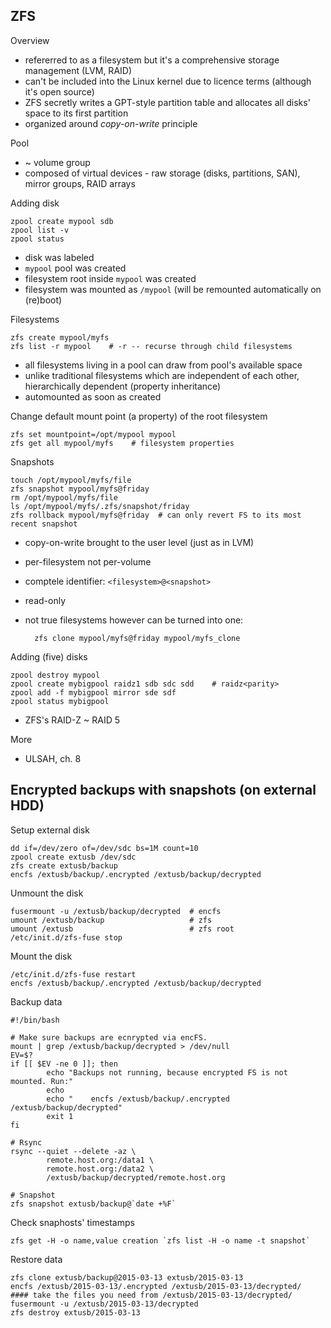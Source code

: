 ZFS
---

Overview

* refererred to as a filesystem but it's a comprehensive storage management (LVM, RAID)
* can't be included into the Linux kernel due to licence terms (although it's open source)
* ZFS secretly writes a GPT-style partition table and allocates all disks' space to its first partition
* organized around *copy-on-write* principle

Pool

* ~ volume group
* composed of virtual devices - raw storage (disks, partitions, SAN), mirror groups, RAID arrays

Adding disk

    zpool create mypool sdb
    zpool list -v
    zpool status
    
* disk was labeled
* `mypool` pool was created
* filesystem root inside `mypool` was created
* filesystem was mounted as `/mypool` (will be remounted automatically on (re)boot)

Filesystems

    zfs create mypool/myfs
    zfs list -r mypool    # -r -- recurse through child filesystems

* all filesystems living in a pool can draw from pool's available space
* unlike traditional filesystems which are independent of each other, hierarchically dependent (property inheritance)
* automounted as soon as created

Change default mount point (a property) of the root filesystem

    zfs set mountpoint=/opt/mypool mypool
    zfs get all mypool/myfs    # filesystem properties

Snapshots

    touch /opt/mypool/myfs/file
    zfs snapshot mypool/myfs@friday
    rm /opt/mypool/myfs/file
    ls /opt/mypool/myfs/.zfs/snapshot/friday
    zfs rollback mypool/myfs@friday  # can only revert FS to its most recent snapshot

* copy-on-write brought to the user level (just as in LVM)
* per-filesystem not per-volume
* comptele identifier: `<filesystem>@<snapshot>`
* read-only
* not true filesystems however can be turned into one:

        zfs clone mypool/myfs@friday mypool/myfs_clone

Adding (five) disks

    zpool destroy mypool
    zpool create mybigpool raidz1 sdb sdc sdd    # raidz<parity>
    zpool add -f mybigpool mirror sde sdf
    zpool status mybigpool

* ZFS's RAID-Z ~ RAID 5

More

* ULSAH, ch. 8

Encrypted backups with snapshots (on external HDD)
-----------------------------------------------------

Setup external disk

    dd if=/dev/zero of=/dev/sdc bs=1M count=10
    zpool create extusb /dev/sdc
    zfs create extusb/backup
    encfs /extusb/backup/.encrypted /extusb/backup/decrypted

Unmount the disk

    fusermount -u /extusb/backup/decrypted  # encfs
    umount /extusb/backup                   # zfs
    umount /extusb                          # zfs root
    /etc/init.d/zfs-fuse stop

Mount the disk

    /etc/init.d/zfs-fuse restart
    encfs /extusb/backup/.encrypted /extusb/backup/decrypted

Backup data

    #!/bin/bash
    
    # Make sure backups are ecnrypted via encFS.
    mount | grep /extusb/backup/decrypted > /dev/null
    EV=$?
    if [[ $EV -ne 0 ]]; then
            echo "Backups not running, because encrypted FS is not mounted. Run:"
            echo
            echo "    encfs /extusb/backup/.encrypted /extusb/backup/decrypted"
            exit 1
    fi
    
    # Rsync
    rsync --quiet --delete -az \
            remote.host.org:/data1 \
            remote.host.org:/data2 \
            /extusb/backup/decrypted/remote.host.org
    
    # Snapshot
    zfs snapshot extusb/backup@`date +%F`

Check snaphosts' timestamps

    zfs get -H -o name,value creation `zfs list -H -o name -t snapshot`

Restore data

    zfs clone extusb/backup@2015-03-13 extusb/2015-03-13
    encfs /extusb/2015-03-13/.encrypted /extusb/2015-03-13/decrypted/
    #### take the files you need from /extusb/2015-03-13/decrypted/
    fusermount -u /extusb/2015-03-13/decrypted
    zfs destroy extusb/2015-03-13
